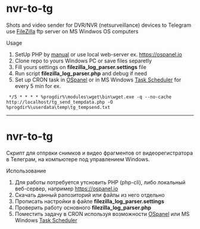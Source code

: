 # nvr-to-tg
Shots and video sender for DVR/NVR (netsurveillance) devices to Telegram use [FileZilla](https://filezilla.ru/documentation/FileZilla_FTP_Server) ftp server on MS Windwos OS computers

Usage
1. SetUp PHP by [manual](https://www.geeksforgeeks.org/how-to-install-php-in-windows-10/) or use local web-server ex. https://ospanel.io
2. Clone repo to yours Windows PC or save files separetly
3. Fill yours settings on **filezilla_log_parser.settings** file
4. Run script **filezilla_log_parser.php** and debug if need
5. Set up CRON task in [OSpanel](https://ospanel.io) or in MS Windows [Task Scheduler](https://www.windowscentral.com/how-create-automated-task-using-task-scheduler-windows-10) for every 5 min for ex.
   
` */5 * * * * %progdir%\modules\wget\bin\wget.exe -q --no-cache http://localhost/tg_send_tempdata.php -O %progdir%\userdata\temp\tg_tempsend.txt`

----
# nvr-to-tg
Скрипт для отпрвки снимков и видео фрагментов от видеорегистратора в Телеграм, на компьютере под управлением Windows.

Использование
1. Для работы потребуется утсновить PHP (php-cli), либо локальный веб-сервер, например https://ospanel.io
2. Скачать данный рапозиторий или файлы из него отдельно
3. Прописать настройки в файле **filezilla_log_parser.settings**
4. Проверить работу основного **filezilla_log_parser.php**
5. Поместить задачу в CRON используя возможности [OSpanel](https://ospanel.io) или MS Windows [Task Scheduler](https://www.windowscentral.com/how-create-automated-task-using-task-scheduler-windows-10)
